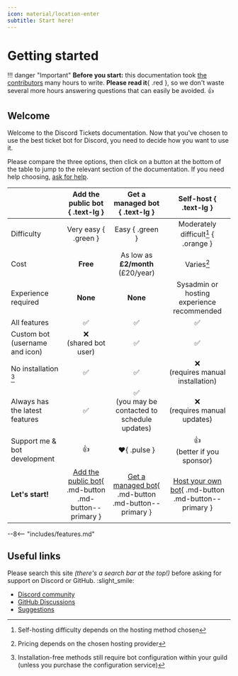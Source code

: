 ```yaml
---
icon: material/location-enter
subtitle: Start here!
---
```


# Getting started

!!! danger "Important"
	**Before you start:** this documentation took [the contributors](https://github.com/discord-tickets/docs/graphs/contributors) many hours to write.
	**Please read it**{ .red }, so we don't waste several more hours answering questions that can easily be avoided. :+1:

## Welcome

Welcome to the Discord Tickets documentation.
Now that you've chosen to use the best ticket bot for Discord, you need to decide how you want to use it.

Please compare the three options, then click on a button at the bottom of the table to jump to the relevant section of the documentation.
If you need help choosing, [ask for help](#useful-links).

<div id="gs-table" class="larger-icons" markdown>

|                                |                   Add the public bot { .text-lg }                   |                   Get a managed bot { .text-lg }                    |                             Self-host { .text-lg }                             |
| :----------------------------- | :-----------------------------------------------------------------: | :-----------------------------------------------------------------: | :----------------------------------------------------------------------------: |
| Difficulty                     |                        Very easy { .green }                         |                           Easy { .green }                           |                      Moderately difficult[^1] { .orange }                      |
| Cost                           |                              **Free**                               |                  As low as **£2/month** (£20/year)                  |                                   Varies[^2]                                   |
| Experience required            |                              **None**                               |                              **None**                               |                   Sysadmin or hosting experience recommended                   |
| All features                   |                         :white_check_mark:                          |                         :white_check_mark:                          |                               :white_check_mark:                               |
| Custom bot (username and icon) |                      :x:<br>(shared bot user)                       |                         :white_check_mark:                          |                               :white_check_mark:                               |
| No installation [^3]           |                         :white_check_mark:                          |                         :white_check_mark:                          |                     :x:<br>(requires manual installation)                      |
| Always has the latest features |                         :white_check_mark:                          |  :white_check_mark:<br>(you may be contacted to schedule updates)   |                        :x:<br>(requires manual updates)                        |
| Support me & bot development   |                                :+1:                                 |                          :heart:{ .pulse }                          |                        :+1:<br>(better if you sponsor)                         |
| **Let's start!**               | [Add the public bot](./public.md){ .md-button .md-button--primary } | [Get a managed bot](./managed.md){ .md-button .md-button--primary } | [Host your own bot](./self-hosting/index.md){ .md-button .md-button--primary } |

</div>

--8<-- "includes/features.md"

## Useful links

Please search this site *(there's a search bar at the top!)* before asking for support on Discord or GitHub. :slight_smile:

- [Discord community](https://lnk.earth/discord) 
- [GitHub Discussions](https://github.com/discord-tickets/bot/discussions)
- [Suggestions](https://lnk.earth/dsctickets-feedback)

[^1]: Self-hosting difficulty depends on the hosting method chosen
[^2]: Pricing depends on the chosen hosting provider
[^3]: Installation-free methods still require bot configuration within your guild (unless you purchase the configuration service) 